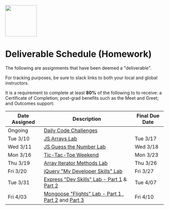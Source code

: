 <img src="https://i.imgur.com/2y0Lyzy.png" height="100">

# Deliverable Schedule (Homework)

The following are assignments that have been deemed a "deliverable".

For tracking purposes, be sure to slack links to both your local and global instructors.

It is a requirement to complete at least **80%** of the following to to receive: a Certificate of Completion; post-grad benefits such as the Meet and Greet; and Outcomes support:

|Date Assigned|Description| Final Due Date |
|---|---|---|
|Ongoing|[Daily Code Challenges](https://git.generalassemb.ly/SEI/js-code-challenges)| |
|Tue 3/10|[JS Arrays Lab](https://git.generalassemb.ly/SEI/dt-71/blob/master/units/1_front_end_devlopment/w01/d2/04-js-arrays-lab.md)| Tue 3/17 |
|Wed 3/11|[JS Guess the Number Lab](https://git.generalassemb.ly/SEI/dt-71/blob/master/units/1_front_end_devlopment/w01/d3/04-js-objects-lab.md)| Wed 3/18 |
|Mon 3/16|[Tic-Tac-Toe Weekend](https://git.generalassemb.ly/SEI/dt-71/tree/master/units/1_front_end_devlopment/w02/d1/tic-tac-toe-weekend)| Mon 3/23 |
|Thu 3/19|[Array Iterator Methods Lab](https://git.generalassemb.ly/SEI/dt-71/blob/master/units/1_front_end_devlopment/w02/d4/02-array-methods-lab.md)| Thu 3/26 |
|Fri 3/20|[jQuery "My Developer Skills" Lab](https://git.generalassemb.ly/SEI/dt-71/blob/master/units/1_front_end_devlopment/w02/d5/04-jquery-lab.md)| Fri 3/27 |
|Tue 3/31|[Express "Dev Skills" Lab - Part 1]() & [Part 2]()| Tue 4/07 |
|Fri 4/03|[Mongoose "Flights" Lab - Part 1 ](), [Part 2]() and [Part 3]()| Fri 4/10 |